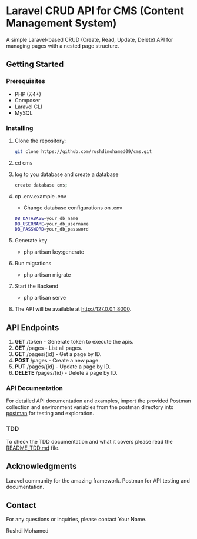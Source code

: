 # Laravel CRUD API for CMS (Content Management System)

A simple Laravel-based CRUD (Create, Read, Update, Delete) API for managing pages with a nested page structure.

## Getting Started

### Prerequisites

- PHP (7.4+)
- Composer
- Laravel CLI
- MySQL

### Installing

1. Clone the repository:

   ```bash
   git clone https://github.com/rushdimohamed09/cms.git

2. cd cms

3. log to you database and create a database
    ```bash
   create database cms;

4. cp .env.example .env
    - Change database configurations on .env 
    ```bash
    DB_DATABASE=your_db_name
    DB_USERNAME=your_db_username
    DB_PASSWORD=your_db_password

5. Generate key
    - php artisan key:generate

6. Run migrations
    - php artisan migrate

7. Start the Backend
    - php artisan serve

8. The API will be available at http://127.0.0.1:8000.

## API Endpoints
1. **GET**    /token - Generate token to execute the apis.
2. **GET**    /pages - List all pages.
3. **GET**    /pages/{id} - Get a page by ID.
4. **POST**   /pages - Create a new page.
5. **PUT**    /pages/{id} - Update a page by ID.
6. **DELETE** /pages/{id} - Delete a page by ID.

### API Documentation
For detailed API documentation and examples, import the provided Postman collection and environment variables from the postman directory into [postman](https://github.com/rushdimohamed09/cms/blob/main/postman) for testing and exploration.

### TDD
To check the TDD documentation and what it covers please read the [README_TDD.md](https://github.com/rushdimohamed09/cms/blob/main/README_TDD.md) file.


## Acknowledgments
Laravel community for the amazing framework. Postman for API testing and documentation.

## Contact

For any questions or inquiries, please contact Your Name.

Rushdi Mohamed